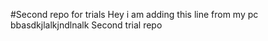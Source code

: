 #Second repo for trials 
Hey i am adding this line from my pc 
bbasdkjlalkjndlnalk
Second trial repo 
